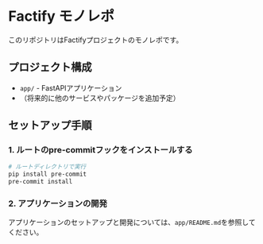 # Factify モノレポ

このリポジトリはFactifyプロジェクトのモノレポです。

## プロジェクト構成

- `app/` - FastAPIアプリケーション
- （将来的に他のサービスやパッケージを追加予定）

## セットアップ手順

### 1. ルートのpre-commitフックをインストールする

```sh
# ルートディレクトリで実行
pip install pre-commit
pre-commit install
```

### 2. アプリケーションの開発

アプリケーションのセットアップと開発については、`app/README.md`を参照してください。
